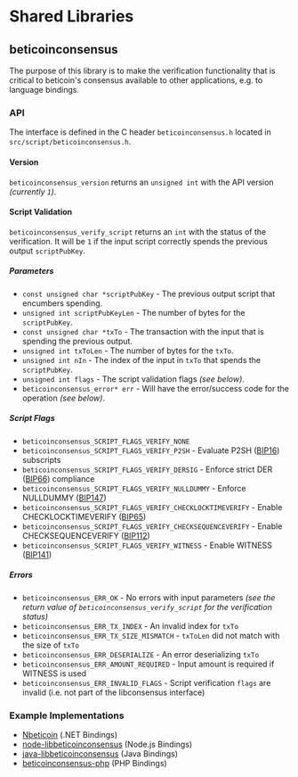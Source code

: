 Shared Libraries
================

## beticoinconsensus

The purpose of this library is to make the verification functionality that is critical to beticoin's consensus available to other applications, e.g. to language bindings.

### API

The interface is defined in the C header `beticoinconsensus.h` located in `src/script/beticoinconsensus.h`.

#### Version

`beticoinconsensus_version` returns an `unsigned int` with the API version *(currently `1`)*.

#### Script Validation

`beticoinconsensus_verify_script` returns an `int` with the status of the verification. It will be `1` if the input script correctly spends the previous output `scriptPubKey`.

##### Parameters
- `const unsigned char *scriptPubKey` - The previous output script that encumbers spending.
- `unsigned int scriptPubKeyLen` - The number of bytes for the `scriptPubKey`.
- `const unsigned char *txTo` - The transaction with the input that is spending the previous output.
- `unsigned int txToLen` - The number of bytes for the `txTo`.
- `unsigned int nIn` - The index of the input in `txTo` that spends the `scriptPubKey`.
- `unsigned int flags` - The script validation flags *(see below)*.
- `beticoinconsensus_error* err` - Will have the error/success code for the operation *(see below)*.

##### Script Flags
- `beticoinconsensus_SCRIPT_FLAGS_VERIFY_NONE`
- `beticoinconsensus_SCRIPT_FLAGS_VERIFY_P2SH` - Evaluate P2SH ([BIP16](https://github.com/beticoin/bips/blob/master/bip-0016.mediawiki)) subscripts
- `beticoinconsensus_SCRIPT_FLAGS_VERIFY_DERSIG` - Enforce strict DER ([BIP66](https://github.com/beticoin/bips/blob/master/bip-0066.mediawiki)) compliance
- `beticoinconsensus_SCRIPT_FLAGS_VERIFY_NULLDUMMY` - Enforce NULLDUMMY ([BIP147](https://github.com/beticoin/bips/blob/master/bip-0147.mediawiki))
- `beticoinconsensus_SCRIPT_FLAGS_VERIFY_CHECKLOCKTIMEVERIFY` - Enable CHECKLOCKTIMEVERIFY ([BIP65](https://github.com/beticoin/bips/blob/master/bip-0065.mediawiki))
- `beticoinconsensus_SCRIPT_FLAGS_VERIFY_CHECKSEQUENCEVERIFY` - Enable CHECKSEQUENCEVERIFY ([BIP112](https://github.com/beticoin/bips/blob/master/bip-0112.mediawiki))
- `beticoinconsensus_SCRIPT_FLAGS_VERIFY_WITNESS` - Enable WITNESS ([BIP141](https://github.com/beticoin/bips/blob/master/bip-0141.mediawiki))

##### Errors
- `beticoinconsensus_ERR_OK` - No errors with input parameters *(see the return value of `beticoinconsensus_verify_script` for the verification status)*
- `beticoinconsensus_ERR_TX_INDEX` - An invalid index for `txTo`
- `beticoinconsensus_ERR_TX_SIZE_MISMATCH` - `txToLen` did not match with the size of `txTo`
- `beticoinconsensus_ERR_DESERIALIZE` - An error deserializing `txTo`
- `beticoinconsensus_ERR_AMOUNT_REQUIRED` - Input amount is required if WITNESS is used
- `beticoinconsensus_ERR_INVALID_FLAGS` - Script verification `flags` are invalid (i.e. not part of the libconsensus interface)

### Example Implementations
- [Nbeticoin](https://github.com/MetacoSA/Nbeticoin/blob/5e1055cd7c4186dee4227c344af8892aea54faec/Nbeticoin/Script.cs#L979-#L1031) (.NET Bindings)
- [node-libbeticoinconsensus](https://github.com/bitpay/node-libbeticoinconsensus) (Node.js Bindings)
- [java-libbeticoinconsensus](https://github.com/dexX7/java-libbeticoinconsensus) (Java Bindings)
- [beticoinconsensus-php](https://github.com/Bit-Wasp/beticoinconsensus-php) (PHP Bindings)
